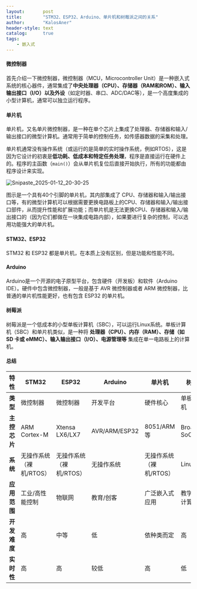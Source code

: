 ```yaml
---
layout:       post
title:        "STM32、ESP32、Arduino、单片机和树莓派之间的关系"
author:       "KalosAner"
header-style: text
catalog:      true
tags:
    - 嵌入式
---
```


#### 微控制器

首先介绍一下微控制器，微控制器（MCU，Microcontroller Unit）是一种嵌入式系统的核心器件，通常集成了**中央处理器（CPU）、存储器（RAM和ROM）、输入输出接口（I/O）以及外设**（如定时器、串口、ADC/DAC等），是一个高度集成的小型计算机，通常可以独立运行程序。

#### 单片机

单片机，又名单片微控制器，是一种在单个芯片上集成了处理器、存储器和输入/输出接口的微型计算机。通常用于简单的控制任务，如传感器数据的采集和处理。

单片机通常没有操作系统（或运行的是简单的实时操作系统，例如RTOS），这是因为它设计的初衷是**低功耗、低成本和特定任务处理**，程序是直接运行在硬件上的。程序的主函数（`main()`）会从单片机复位后直接开始执行，所有的功能都由程序设计来实现。

![Snipaste_2025-01-12_20-30-25](C:\Users\Administrator\Documents\github.io\KalosAner.github.io\img\in-post\Snipaste_2025-01-12_20-30-25.png)

图示是一个具有40个引脚的单片机，其内部集成了 CPU、存储器和输入/输出接口等，有的微型计算机可以根据需要更换电路板上的CPU、存储器和输入/输出接口部件，从而提升性能和扩展功能；而单片机是无法更换CPU、存储器和输入/输出接口的（因为它们都做在一块集成电路内部），如果要进行复杂的控制，可以选用功能强大的单片机。

#### STM32、ESP32

STM32 和 ESP32 都是单片机，在本质上没有区别，但是功能和性能不同。

#### Arduino

Arduino是一个开源的电子原型平台，包含硬件（开发板）和软件（Arduino IDE）。硬件中包含微控制器，一般是基于 AVR 微控制器或者 ARM 微控制器，比普通的单片机性能更好，也有包含 ESP32 的单片机。

#### 树莓派

树莓派是一个低成本的小型单板计算机（SBC），可以运行Linux系统。单板计算机（SBC）和单片机类似，是一种将 **处理器（CPU）、内存（RAM）、存储（如 SD 卡或 eMMC）、输入输出接口（I/O）、电源管理等** 集成在单一电路板上的计算机。

#### 总结

| **特性**     | **STM32**               | **ESP32**               | **Arduino**   | **单片机**              | **树莓派**    |
| ------------ | ----------------------- | ----------------------- | ------------- | ----------------------- | ------------- |
| **类型**     | 微控制器                | 微控制器                | 开发平台      | 硬件核心                | 单板计算机    |
| **主控芯片** | ARM Cortex-M            | Xtensa LX6/LX7          | AVR/ARM/ESP32 | 8051/ARM等              | Broadcom SoC  |
| **系统**     | 无操作系统（裸机/RTOS） | 无操作系统（裸机/RTOS） | 无操作系统    | 无操作系统（裸机/RTOS） | Linux         |
| **应用范围** | 工业/高性能控制         | 物联网                  | 教育/创客     | 广泛嵌入式应用          | 教学/边缘计算 |
| **开发难度** | 高                      | 中等                    | 低            | 依种类而定              | 高            |
| **实时性**   | 高                      | 高                      | 较低          | 高                      | 低            |
